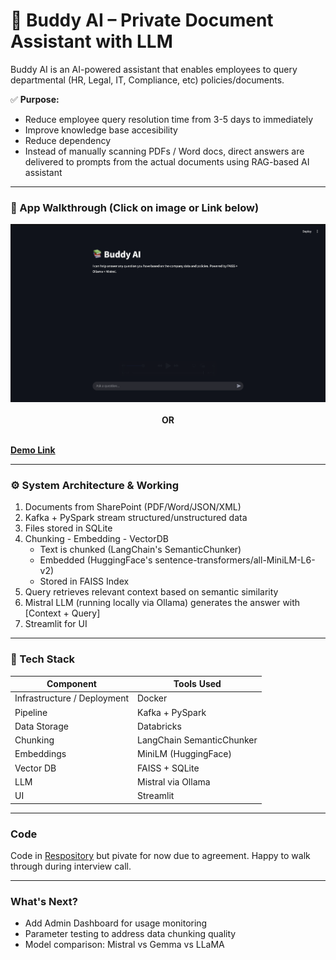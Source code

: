 # 🧠 Buddy AI – Private Document Assistant with LLM

Buddy AI is an AI-powered assistant that enables employees to query departmental (HR, Legal, IT, Compliance, etc) policies/documents.

✅ **Purpose:**
  - Reduce employee query resolution time from 3-5 days to immediately
  - Improve knowledge base accesibility
  - Reduce dependency
  - Instead of manually scanning PDFs / Word docs, direct answers are delivered to prompts from the actual documents using RAG-based AI assistant

-----

### 🎥 App Walkthrough (Click on image or Link below)

<div align="center">
  <a href="https://github.com/Devarsh26/rag-app/releases/tag/v1_app">
    <img src="Thumbnail.png" width="700"/>
  </a>
  <br><br>
  <b>OR</b>
  <br><br>
</div>

**[Demo Link](https://github.com/Devarsh26/rag-app/releases/tag/v1_app)**

-----

### ⚙️ System Architecture & Working

1. Documents from SharePoint (PDF/Word/JSON/XML)
2. Kafka + PySpark stream structured/unstructured data
3. Files stored in SQLite
4. Chunking - Embedding - VectorDB
   - Text is chunked (LangChain's SemanticChunker)
   - Embedded (HuggingFace's sentence-transformers/all-MiniLM-L6-v2)
   - Stored in FAISS Index
6. Query retrieves relevant context based on semantic similarity
7. Mistral LLM (running locally via Ollama) generates the answer with [Context + Query]
8. Streamlit for UI

-----

### 🧰 Tech Stack

| Component                   | Tools Used                         |
|-----------------------------|------------------------------------|
| Infrastructure / Deployment | Docker                             |
| Pipeline                    | Kafka + PySpark                    |
| Data Storage                | Databricks                         |
| Chunking                    | LangChain SemanticChunker          |
| Embeddings                  | MiniLM (HuggingFace)               |
| Vector DB                   | FAISS + SQLite                     |
| LLM                         | Mistral via Ollama                 |
| UI                          | Streamlit                          |

-----

### Code

Code in [Respository](https://github.com/Devarsh26/rag-based-knowledge-retrieval) but pivate for now due to agreement. Happy to walk through during interview call.

-----

### What's Next?
 
 - Add Admin Dashboard for usage monitoring
 - Parameter testing to address data chunking quality
 - Model comparison: Mistral vs Gemma vs LLaMA
